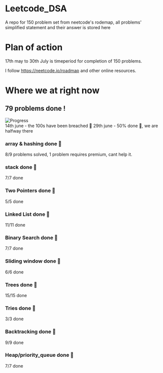 # Leetcode_DSA
A repo for 150 problem set from neetcode's rodemap, all problems' simplified statement and their answer is stored here

# Plan of action
17th may to 30th July is timeperiod for completion of 150 problems.

I follow https://neetcode.io/roadmap and other online resources.

# Where we at right now 
## 79 problems done !
![Progress](https://progress-bar.dev/53/?scale=100&width=300&color=brightgreen)  
14th june - the 100s have been breached 🥳
29th june - 50% done 🥳, we are halfway there
### array & hashing done 🥳
8/9 problems solved, 1 problem requires premium, cant help it.  
### stack done 🥳
7/7  done  
### Two Pointers done 🥳
5/5  done  
### Linked List done 🥳
11/11  done
### Binary Search done 🥳
7/7  done
### Sliding window done 🥳
6/6 done
### Trees done 🥳
15/15 done
### Tries done 🥳
3/3 done
### Backtracking done 🥳
9/9 done
### Heap/priority_queue done 🥳
7/7 done